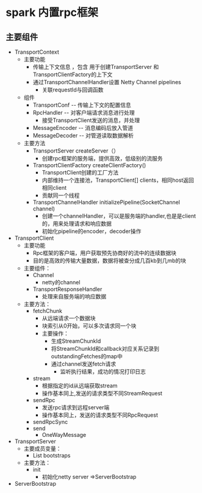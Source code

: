 # spark  内置rpc框架
##  主要组件
*   TransportContext 
    -   主要功能
        +   传输上下文信息 ，包含 用于创建TransportServer 和 TransportClientFactory的上下文
        +   通过TransportChannelHandler设置 Netty Channel pipelines
            *   关联requestId与回调函数
    -   组件
        +   TransportConf -- 传输上下文的配置信息
        +   RpcHandler -- 对客户端请求消息进行处理
            *   接受TransportClient发送的消息，并处理
        +   MessageEncoder -- 消息编码后放入管道
        +   MessageDecoder -- 对管道读取数据解析
    -   主要方法
        +   TransportServer createServer（）
            *   创建rpc框架的服务端，提供高效，低级别的流服务
        +   TransportClientFactory createClientFactory()
            *   TransportClient创建的工厂方法
            *   内部维持一个连接池，TransportClient[] clients，相同host返回相同client
            *   贡献同一个线程
        +   TransportChannelHandler initializePipeline(SocketChannel channel) 
            *   创建一个channelHandler，可以是服务端的handler,也是是client的，用来处理请求和响应数据
            *   初始化pipeline的encoder，decoder操作
*   TransportClient
    -   主要功能
        -   Rpc框架的客户端，用户获取预先协商好的流中的连续数据块
        -   目的是高效的传输大量数据，数据将被查分成几百kb到几mb的块
    -   主要组件：
        +   Channel
            *   netty的channel
        +   TransportResponseHandler
            *   处理来自服务端的响应数据
    -   主要方法：
        +   fetchChunk
            *   从远端请求一个数据块
            *   块索引从0开始，可以多次请求同一个块
            *   主要操作：
                -   生成StreamChunkId
                -   将StreamChunkId和callback对应关系记录到outstandingFetches的map中
                -   通过channel发送fetch请求
                    +   监听执行结果，成功的情况打印日志
        +   stream
            *   根据指定的id从远端获取stream
            *   操作基本同上,发送的请求类型不同StreamRequest
        +   sendRpc
            *   发送rpc请求到远程server端
            *   操作基本同上，发送的请求类型不同RpcRequest
        +   sendRpcSync
        +   send
            *   OneWayMessage
*   TransportServer
    -   主要成员变量：
        -   List<TransportServerBootstrap> bootstraps
    -   主要方法：
        +   init
            *   初始化netty server =>ServerBootstrap
*   ServerBootstrap
